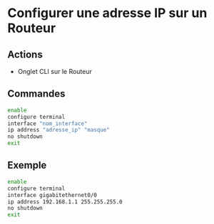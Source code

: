 # Configurer une adresse IP sur un Routeur

## Actions

- Onglet CLI sur le Routeur

## Commandes

```sh
enable
configure terminal
interface "nom_interface"
ip address "adresse_ip" "masque"
no shutdown
exit
```

## Exemple

```sh
enable
configure terminal
interface gigabitethernet0/0
ip address 192.168.1.1 255.255.255.0
no shutdown
exit
```

